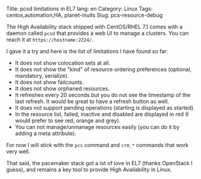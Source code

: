 Title: pcsd limitations in EL7
lang: en
Category: Linux
Tags: centos,automation,HA, planet-inuits
Slug: pcs-resource-debug

The High Availability stack shipped with CentOS/RHEL 7.1 comes with a daemon
called `pcsd` that provides a web UI to manage a clusters. You can reach
it at `https://hostname:2224/`.

I gave it a try and here is the list of limitations I have found so far:

* It does not show colocation sets at all.
* It does not show the "kind" of resource ordering preferences (optional, mandatory, serialize).
* It does not show failcounts.
* It does not show orphaned resources.
* It refreshes every 20 seconds but you do not see the timestamp of the last refresh. It would be great to have a refresh button as well.
* It does not support pending operations (starting is displayed as started).
* In the resource list, failed, inactive and disabled are displayed in red (I would prefer to see red, orange and grey).
* You can not manage/unmanage resources easily (you can do it by adding a meta attribute).

For now I will stick with the `pcs` command and `crm_*` commands that work very well.

That said, the pacemaker stack got a lot of love in EL7 (thanks OpenStack I guess), and remains a key tool to
provide High Availability in Linux.

